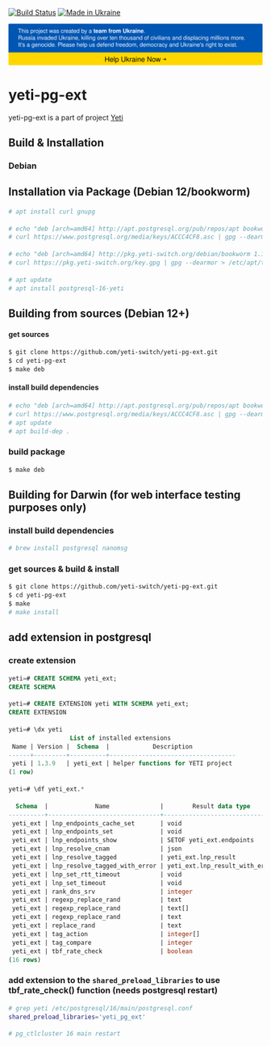 [![Build Status](https://github.com/yeti-switch/yeti-pg-ext/actions/workflows/main.yml/badge.svg)](https://github.com/yeti-switch/yeti-pg-ext/actions/workflows/main.yml)
[![Made in Ukraine](https://img.shields.io/badge/made_in-ukraine-ffd700.svg?labelColor=0057b7)](https://stand-with-ukraine.pp.ua)

[![Stand With Ukraine](https://raw.githubusercontent.com/vshymanskyy/StandWithUkraine/main/banner-direct-team.svg)](https://stand-with-ukraine.pp.ua)

# yeti-pg-ext

yeti-pg-ext is a part of project [Yeti]

## Build & Installation

### Debian

## Installation via Package (Debian 12/bookworm)
```sh
# apt install curl gnupg

# echo "deb [arch=amd64] http://apt.postgresql.org/pub/repos/apt bookworm-pgdg main" > /etc/apt/sources.list.d/pgdg.list
# curl https://www.postgresql.org/media/keys/ACCC4CF8.asc | gpg --dearmor > /etc/apt/trusted.gpg.d/apt.postgresql.org.gpg

# echo "deb [arch=amd64] http://pkg.yeti-switch.org/debian/bookworm 1.13 main" > /etc/apt/sources.list.d/yeti.list
# curl https://pkg.yeti-switch.org/key.gpg | gpg --dearmor > /etc/apt/trusted.gpg.d/pkg.yeti-switch.org.gpg

# apt update
# apt install postgresql-16-yeti
```

## Building from sources (Debian 12+)

#### get sources

```sh
$ git clone https://github.com/yeti-switch/yeti-pg-ext.git
$ cd yeti-pg-ext
$ make deb
```

#### install build dependencies

```sh
# echo "deb [arch=amd64] http://apt.postgresql.org/pub/repos/apt bookworm-pgdg main" > /etc/apt/sources.list.d/pgdg.list
# curl https://www.postgresql.org/media/keys/ACCC4CF8.asc | gpg --dearmor > /etc/apt/trusted.gpg.d/apt.postgresql.org.gpg
# apt update
# apt build-dep .
```

### build package
```sh
$ make deb
```

## Building for Darwin (for web interface testing purposes only)

### install build dependencies

```sh
# brew install postgresql nanomsg
```

### get sources & build & install

```sh
$ git clone https://github.com/yeti-switch/yeti-pg-ext.git
$ cd yeti-pg-ext
$ make
# make install
```

## add extension in postgresql

### create extension

```sql
yeti=# CREATE SCHEMA yeti_ext;
CREATE SCHEMA

yeti=# CREATE EXTENSION yeti WITH SCHEMA yeti_ext;
CREATE EXTENSION

yeti=# \dx yeti
                 List of installed extensions
 Name | Version |  Schema  |            Description
------+---------+----------+-----------------------------------
 yeti | 1.3.9   | yeti_ext | helper functions for YETI project
(1 row)

yeti=# \df yeti_ext.*
                                                                                     List of functions
  Schema  |             Name              |        Result data type        |                                          Argument data types                                          |  Type
----------+-------------------------------+--------------------------------+-------------------------------------------------------------------------------------------------------+--------
 yeti_ext | lnp_endpoints_cache_set       | void                           | key text, response text, error boolean                                                                | func
 yeti_ext | lnp_endpoints_set             | void                           | endpoints text[]                                                                                      | func
 yeti_ext | lnp_endpoints_show            | SETOF yeti_ext.endpoints       |                                                                                                       | func
 yeti_ext | lnp_resolve_cnam              | json                           | database_id integer, data json                                                                        | func
 yeti_ext | lnp_resolve_tagged            | yeti_ext.lnp_result            | database_id integer, local_number text                                                                | func
 yeti_ext | lnp_resolve_tagged_with_error | yeti_ext.lnp_result_with_error | database_id integer, local_number text                                                                | func
 yeti_ext | lnp_set_rtt_timeout           | void                           | timeout_msec integer                                                                                  | func
 yeti_ext | lnp_set_timeout               | void                           | timeout_msec integer                                                                                  | func
 yeti_ext | rank_dns_srv                  | integer                        | weight integer                                                                                        | window
 yeti_ext | regexp_replace_rand           | text                           | text_in text, regexp_rule text, regexp_result text, keep_empty boolean DEFAULT false                  | func
 yeti_ext | regexp_replace_rand           | text[]                         | text_in text[], regexp_rule text, regexp_result text, keep_empty boolean DEFAULT false                | func
 yeti_ext | regexp_replace_rand           | text                           | text_in text, regexp_rule text, regexp_result text, regexp_opt text, keep_empty boolean DEFAULT false | func
 yeti_ext | replace_rand                  | text                           | text                                                                                                  | func
 yeti_ext | tag_action                    | integer[]                      | op integer, a integer[], b integer[]                                                                  | func
 yeti_ext | tag_compare                   | integer                        | a integer[], b integer[], match_mode smallint DEFAULT 0                                               | func
 yeti_ext | tbf_rate_check                | boolean                        | namespace_id integer, bucket_id bigint, rate real                                                     | func
(16 rows)
```

### add extension to the `shared_preload_libraries` to use tbf_rate_check() function (needs postgresql restart)
```sh
# grep yeti /etc/postgresql/16/main/postgresql.conf
shared_preload_libraries='yeti_pg_ext'

# pg_ctlcluster 16 main restart
```

[Yeti]:http://yeti-switch.org/

